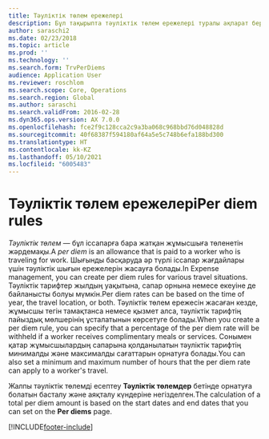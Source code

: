 ```yaml
---
title: Тәуліктік төлем ережелері
description: Бұл тақырыпта тәуліктік төлем ережелері туралы ақпарат берілген.
author: saraschi2
ms.date: 02/23/2018
ms.topic: article
ms.prod: ''
ms.technology: ''
ms.search.form: TrvPerDiems
audience: Application User
ms.reviewer: roschlom
ms.search.scope: Core, Operations
ms.search.region: Global
ms.author: saraschi
ms.search.validFrom: 2016-02-28
ms.dyn365.ops.version: AX 7.0.0
ms.openlocfilehash: fce2f9c128cca2c9a3ba068c968bbd76d048828d
ms.sourcegitcommit: 40f68387f594180af64a5e5c748b6efa188bd300
ms.translationtype: HT
ms.contentlocale: kk-KZ
ms.lasthandoff: 05/10/2021
ms.locfileid: "6005483"
---
```

# <a name="per-diem-rules"></a><span data-ttu-id="324d5-103">Тәуліктік төлем ережелері</span><span class="sxs-lookup"><span data-stu-id="324d5-103">Per diem rules</span></span>

<span data-ttu-id="324d5-104">*Тәуліктік төлем* — бұл іссапарға бара жатқан жұмысшыға төленетін жәрдемақы.</span><span class="sxs-lookup"><span data-stu-id="324d5-104">A *per diem* is an allowance that is paid to a worker who is traveling for work.</span></span> <span data-ttu-id="324d5-105">Шығынды басқаруда әр түрлі іссапар жағдайлары үшін тәуліктік шығын ережелерін жасауға болады.</span><span class="sxs-lookup"><span data-stu-id="324d5-105">In Expense management, you can create per diem rules for various travel situations.</span></span> <span data-ttu-id="324d5-106">Тәуліктік тарифтер жылдың уақытына, сапар орнына немесе екеуіне де байланысты болуы мүмкін.</span><span class="sxs-lookup"><span data-stu-id="324d5-106">Per diem rates can be based on the time of year, the travel location, or both.</span></span> <span data-ttu-id="324d5-107">Тәуліктік төлем ережесін жасаған кезде, жұмысшы тегін тамақтанса немесе қызмет алса, тәуліктік тарифтің пайыздық мөлшерінің ұсталатынын көрсетуге болады.</span><span class="sxs-lookup"><span data-stu-id="324d5-107">When you create a per diem rule, you can specify that a percentage of the per diem rate will be withheld if a worker receives complimentary meals or services.</span></span> <span data-ttu-id="324d5-108">Сонымен қатар жұмысшылардың сапарына қолданылатын тәуліктік тарифтің минималды және максималды сағаттарын орнатуға болады.</span><span class="sxs-lookup"><span data-stu-id="324d5-108">You can also set a minimum and maximum number of hours that the per diem rate can apply to a worker's travel.</span></span>

<span data-ttu-id="324d5-109">Жалпы тәуліктік төлемді есептеу **Тәуліктік төлемдер** бетінде орнатуға болатын басталу және аяқталу күндеріне негізделген.</span><span class="sxs-lookup"><span data-stu-id="324d5-109">The calculation of a total per diem amount is based on the start dates and end dates that you can set on the **Per diems** page.</span></span>


[!INCLUDE[footer-include](../includes/footer-banner.md)]